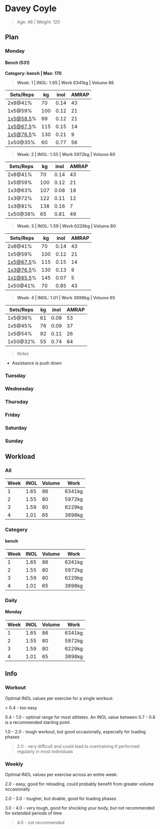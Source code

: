# Davey Coyle
>Age: 46 | Weight: 120
 
## Plan
### Monday
  
#### Bench (531)
__Category: bench | Max: 170__  
>__Week: 1 | INOL: 1.65 | Work 6341kg | Volume 86__
 
Sets/Reps | kg  | inol | AMRAP
----------|-----|------|------
2x8@41%   | 70  | 0.14 | 43   
1x5@59%   | 100 | 0.12 | 21   
1x5@58.5% | 99  | 0.12 | 21   
1x5@67.5% | 115 | 0.15 | 14   
1x5@76.5% | 130 | 0.21 | 9    
1x50@35%  | 60  | 0.77 | 56   
  
>__Week: 2 | INOL: 1.55 | Work 5972kg | Volume 80__
 
Sets/Reps | kg  | inol | AMRAP
----------|-----|------|------
2x8@41%   | 70  | 0.14 | 43   
1x5@59%   | 100 | 0.12 | 21   
1x3@63%   | 107 | 0.08 | 18   
1x3@72%   | 122 | 0.11 | 12   
1x3@81%   | 138 | 0.16 | 7    
1x50@38%  | 65  | 0.81 | 49   
  
>__Week: 3 | INOL: 1.59 | Work 6229kg | Volume 80__
 
Sets/Reps | kg  | inol | AMRAP
----------|-----|------|------
2x8@41%   | 70  | 0.14 | 43   
1x5@59%   | 100 | 0.12 | 21   
1x5@67.5% | 115 | 0.15 | 14   
1x3@76.5% | 130 | 0.13 | 9    
1x1@85.5% | 145 | 0.07 | 5    
1x50@41%  | 70  | 0.85 | 43   
  
>__Week: 4 | INOL: 1.01 | Work 3898kg | Volume 65__
 
Sets/Reps | kg | inol | AMRAP
----------|----|------|------
1x5@36%   | 61 | 0.08 | 53   
1x5@45%   | 76 | 0.09 | 37   
1x5@54%   | 92 | 0.11 | 26   
1x50@32%  | 55 | 0.74 | 64   
  
>_Notes_
 
+ Assistance is push down  
### Tuesday
  
### Wednesday
  
### Thursday
  
### Friday
  
### Saturday
  
### Sunday
  
## Workload
### All
Week | INOL | Volume | Work  
-----|------|--------|-------
1    | 1.65 | 86     | 6341kg
2    | 1.55 | 80     | 5972kg
3    | 1.59 | 80     | 6229kg
4    | 1.01 | 65     | 3898kg
  
### Category
#### bench
Week | INOL | Volume | Work  
-----|------|--------|-------
1    | 1.65 | 86     | 6341kg
2    | 1.55 | 80     | 5972kg
3    | 1.59 | 80     | 6229kg
4    | 1.01 | 65     | 3898kg
  
### Daily
#### Monday
Week | INOL | Volume | Work  
-----|------|--------|-------
1    | 1.65 | 86     | 6341kg
2    | 1.55 | 80     | 5972kg
3    | 1.59 | 80     | 6229kg
4    | 1.01 | 65     | 3898kg
  
## Info
### Workout

Optimal INOL values per exercise for a single workout:

&lt; 0.4 \- too easy

0.4 \- 1.0 \- optimal range for most athletes. An INOL value between 0.7 \- 0.8 is a recommended starting point.

1.0 \- 2.0 \- tough workout, but good occasionally, especially for loading phases

> 2.0 \- very difficult and could lead to overtraining if performed regularly in most individuals
### Weekly

Optimal INOL values per exercise across an entire week:

2.0 \- easy, good for reloading, could probably benefit from greater volume occasionally

2.0 \- 3.0 \- tougher, but doable, good for loading phases

3.0 \- 4.0 \- very tough, good for shocking your body, but not recommended for extended periods of time

> 4.0 \- not recommended

